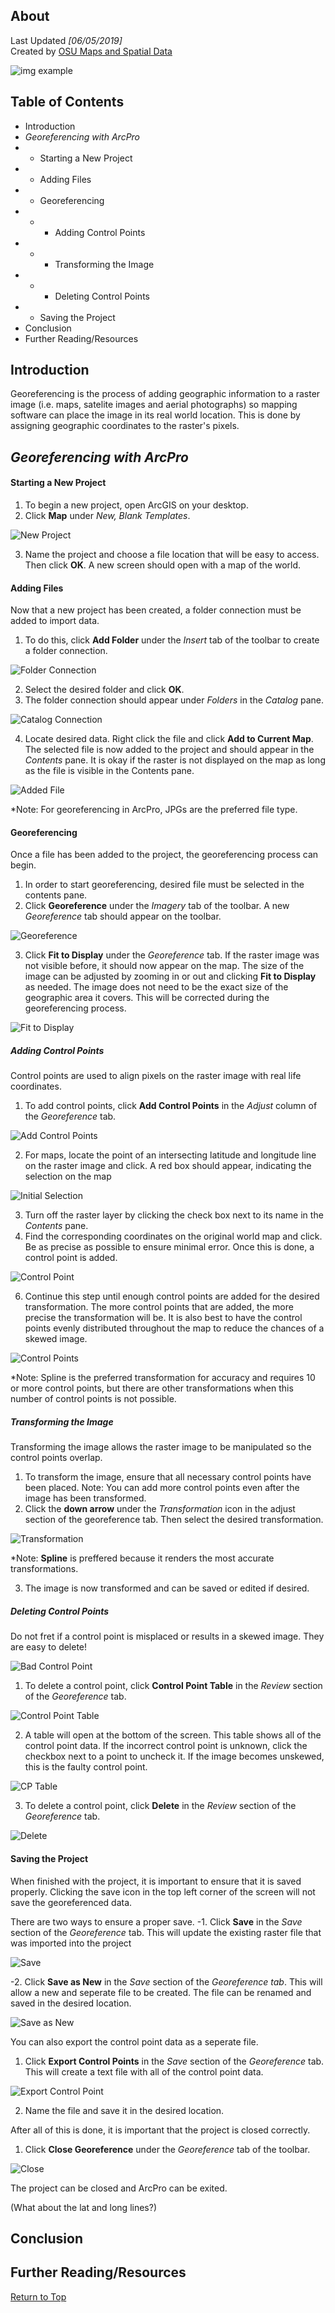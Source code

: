 ## About
Last Updated *[06/05/2019]*   
Created by [OSU Maps and Spatial Data](https://info.library.okstate.edu/map-room)

![img example](images/OSULogo.png)

## Table of Contents
- Introduction 
- *Georeferencing with ArcPro*
- - Starting a New Project
- - Adding Files
- - Georeferencing
- - - Adding Control Points
- - - Transforming the Image
- - - Deleting Control Points
- - Saving the Project
- Conclusion
- Further Reading/Resources

## Introduction

Georeferencing is the process of adding geographic information to a raster image (i.e. maps, satelite images and aerial photographs) so mapping software can place the image in its real world location. This is done by assigning geographic coordinates to the raster's pixels. 

## *Georeferencing with ArcPro*

#### Starting a New Project

1. To begin a new project, open ArcGIS on your desktop.
2. Click **Map** under *New, Blank Templates*.
    
![New Project](images/NewProject.PNG)

3. Name the project and choose a file location that will be easy to access. Then click **OK**. A new screen should open with a map of the world. 

#### Adding Files
Now that a new project has been created, a folder connection must be added to import data. 
1. To do this, click **Add Folder** under the *Insert* tab of the toolbar to create a folder connection.

![Folder Connection](images/FolderConnection.PNG)

2. Select the desired folder and click **OK**.
3. The folder connection should appear under *Folders* in the *Catalog* pane. 

![Catalog Connection](images/CatalogConnection.PNG)

4. Locate desired data. Right click the file and click **Add to Current Map**. The selected file is now added to the project and should appear in the *Contents* pane. It is okay if the raster is not displayed on the map as long as the file is visible in the Contents pane.

![Added File](images/AddedFile.PNG)

*Note: For georeferencing in ArcPro, JPGs are the preferred file type. 

#### Georeferencing

Once a file has been added to the project, the georeferencing process can begin. 

1. In order to start georeferencing, desired file must be selected in the contents pane.
2. Click **Georeference** under the *Imagery* tab of the toolbar. A new *Georeference* tab should appear on the toolbar. 

![Georeference](images/Georeference.PNG)

3. Click **Fit to Display** under the *Georeference* tab. If the raster image was not visible before, it should now appear on the map. The size of the image can be adjusted by zooming in or out and clicking **Fit to Display** as needed. The image does not need to be the exact size of the geographic area it covers. This will be corrected during the georeferencing process.

![Fit to Display](images/FittoDisplay.PNG)

 ##### Adding Control Points
 Control points are used to align pixels on the raster image with real life coordinates. 
 
 1. To add control points, click **Add Control Points** in the *Adjust* column of the *Georeference* tab.
 
 ![Add Control Points](images/AddControlPoints.PNG)
 
 2. For maps, locate the point of an intersecting latitude and longitude line on the raster image and click. A red box should appear, indicating the selection on the map 
 
 ![Initial Selection](images/InitialSelection.PNG)
 
 3. Turn off the raster layer by clicking the check box next to its name in the *Contents* pane. 
 4. Find the corresponding coordinates on the original world map and click. Be as precise as possible to ensure minimal error. Once this is done, a control point is added. 
 
 ![Control Point](images/ControlPoint.PNG)
 
 6. Continue this step until enough control points are added for the desired transformation. The more control points that are added, the more precise the transformation will be. It is also best to have the control points evenly distributed throughout the map to reduce the chances of a skewed image.   
 
 ![Control Points](images/ControlPoints.PNG)
 
*Note: Spline is the preferred transformation for accuracy and requires 10 or more control points, but there are other transformations when this number of control points is not possible.
  
 ##### Transforming the Image
 Transforming the image allows the raster image to be manipulated so the control points overlap.
 
 1. To transform the image, ensure that all necessary control points have been placed. 
 Note: You can add more control points even after the image has been transformed.
 2. Click the **down arrow** under the *Transformation* icon in the adjust section of the georeference tab. Then select the desired transformation.
 
 ![Transformation](images/Transformation.PNG)
 
*Note: **Spline** is preffered because it renders the most accurate transformations.
 
 3. The image is now transformed and can be saved or edited if desired.
 
##### Deleting Control Points
Do not fret if a control point is misplaced or results in a skewed image. They are easy to delete!

![Bad Control Point](images/BadControlPoint.PNG)

1. To delete a control point, click **Control Point Table** in the *Review* section of the *Georeference* tab. 

![Control Point Table](images/ControlPointTable.PNG)

2. A table will open at the bottom of the screen. This table shows all of the control point data. If the incorrect control point is unknown, click the checkbox next to a point to uncheck it. If the image becomes unskewed, this is the faulty control point. 

![CP Table](images/CPTable.PNG)

3. To delete a control point, click **Delete** in the *Review* section of the *Georeference* tab. 

![Delete](images/DeleteControlPoint.PNG)

#### Saving the Project
When finished with the project, it is important to ensure that it is saved properly. Clicking the save icon in the top left corner of the screen will not save the georeferenced data. 

There are two ways to ensure a proper save.
-1. Click **Save** in the *Save* section of the *Georeference* tab. This will update the existing raster file that was imported into the project

![Save](images/Save.PNG)

-2. Click **Save as New** in the *Save* section of the *Georeference tab*. This will allow a new and seperate file to be created. The file can be renamed and saved in the desired location.

![Save as New](images/SaveAsNew.PNG)

You can also export the control point data as a seperate file.
1. Click **Export Control Points** in the *Save* section of the *Georeference* tab. This will create a text file with all of the control point data.

![Export Control Point](images/ExportControlPoints.PNG)

2. Name the file and save it in the desired location.

After all of this is done, it is important that the project is closed correctly.
1. Click **Close Georeference** under the *Georeference* tab of the toolbar.

![Close](images/Close.PNG)

The project can be closed and ArcPro can be exited. 

(What about the lat and long lines?)

## Conclusion

## Further Reading/Resources


[Return to Top](#about)

